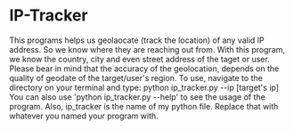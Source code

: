 # IP-Tracker
This programs helps us geolaocate (track the location) of any valid IP address. So we know where they are reaching out from.
With this program, we know the country, city and even street address of the taget or user.
Please bear in mind that the accuracy of the geolocation, depends on the quality of geodate of the target/user's region.
To use, navigate to the directory on your terminal and type: python ip_tracker.py --ip [target's ip]
You can also use 'python ip_tracker.py --help' to see the usage of the program. 
Also, ip_tracker is the name of my python file. Replace that with whatever you named your program with.
